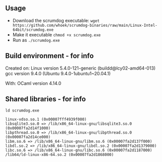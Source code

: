 ## Usage

- Download the scrumdog executable:
  `wget https://github.com/whoek/scrumdog-binaries/raw/main/Linux-Intel-64bit/scrumdog.exe`
- Make it executable `chmod +x scrumdog.exe`
- Run as `./scrumdog.exe`

## Build environment - for info

Created on:
Linux version 5.4.0-121-generic (buildd@lcy02-amd64-013)     
gcc version 9.4.0 (Ubuntu 9.4.0-1ubuntu1~20.04.1)

With:
OCaml version 4.14.0

## Shared libraries - for info


`ld scrumdog.exe`

```
linux-vdso.so.1 (0x00007fff4939f000)
libsqlite3.so.0 => /lib/x86_64-linux-gnu/libsqlite3.so.0 (0x00007fa2d14f1000)
libpthread.so.0 => /lib/x86_64-linux-gnu/libpthread.so.0 (0x00007fa2d14ce000)
libm.so.6 => /lib/x86_64-linux-gnu/libm.so.6 (0x00007fa2d137f000)
libdl.so.2 => /lib/x86_64-linux-gnu/libdl.so.2 (0x00007fa2d1379000)
libc.so.6 => /lib/x86_64-linux-gnu/libc.so.6 (0x00007fa2d1187000)
/lib64/ld-linux-x86-64.so.2 (0x00007fa2d1868000)
```
